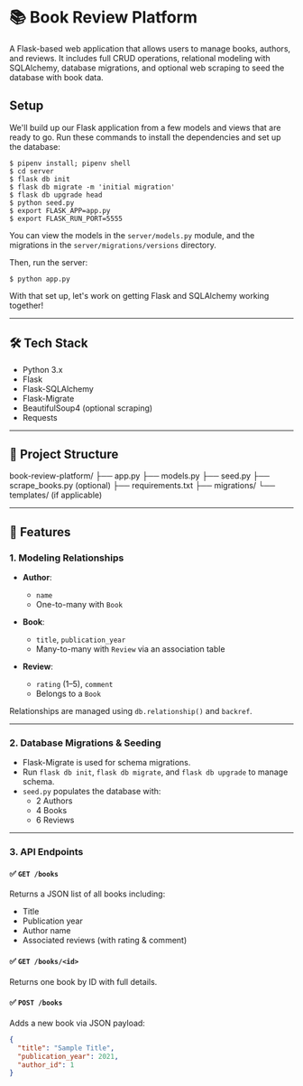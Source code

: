 # 📚 Book Review Platform

A Flask-based web application that allows users to manage books, authors, and reviews. It includes full CRUD operations, relational modeling with SQLAlchemy, database migrations, and optional web scraping to seed the database with book data.

## Setup

We'll build up our Flask application from a few models and views that are ready
to go. Run these commands to install the dependencies and set up the database:

```console
$ pipenv install; pipenv shell
$ cd server
$ flask db init
$ flask db migrate -m 'initial migration'
$ flask db upgrade head
$ python seed.py
$ export FLASK_APP=app.py
$ export FLASK_RUN_PORT=5555
```

You can view the models in the `server/models.py` module, and the migrations in
the `server/migrations/versions` directory. 

Then, run the server:

```console
$ python app.py
```

With that set up, let's work on getting Flask and SQLAlchemy working together!

---

## 🛠 Tech Stack

- Python 3.x  
- Flask  
- Flask-SQLAlchemy  
- Flask-Migrate  
- BeautifulSoup4 (optional scraping)  
- Requests  

---

## 📂 Project Structure
book-review-platform/
├── app.py
├── models.py
├── seed.py
├── scrape_books.py (optional)
├── requirements.txt
├── migrations/
└── templates/ (if applicable)


---

## 🚀 Features

### 1. **Modeling Relationships**
- **Author**:  
  - `name`  
  - One-to-many with `Book`  

- **Book**:  
  - `title`, `publication_year`  
  - Many-to-many with `Review` via an association table  

- **Review**:  
  - `rating` (1–5), `comment`  
  - Belongs to a `Book`  

Relationships are managed using `db.relationship()` and `backref`.

---

### 2. **Database Migrations & Seeding**
- Flask-Migrate is used for schema migrations.  
- Run `flask db init`, `flask db migrate`, and `flask db upgrade` to manage schema.  
- `seed.py` populates the database with:
  - 2 Authors
  - 4 Books
  - 6 Reviews

---

### 3. **API Endpoints**

#### ✅ `GET /books`
Returns a JSON list of all books including:
- Title
- Publication year
- Author name
- Associated reviews (with rating & comment)

#### ✅ `GET /books/<id>`
Returns one book by ID with full details.

#### ✅ `POST /books`
Adds a new book via JSON payload:
```json
{
  "title": "Sample Title",
  "publication_year": 2021,
  "author_id": 1
}

